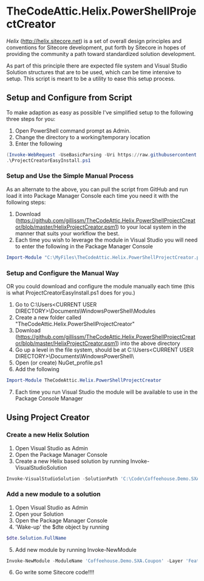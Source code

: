 # TheCodeAttic.Helix.PowerShellProjectCreator

*Helix* (http://helix.sitecore.net) is a set of overall design principles and conventions for Sitecore development, put forth by Sitecore in hopes of providing the community a path toward standardized solution development.

As part of this principle there are expected file system and Visual Studio Solution structures that are to be used, which can be time intensive to setup. This script is meant to be a utility to ease this setup process.

## Setup and Configure from Script

To make adaption as easy as possible I've simplified setup to the following three steps for you:

1. Open PowerShell command prompt as Admin.
2. Change the directory to a working/temporary location
3. Enter the following

````PowerShell
(Invoke-WebRequest -UseBasicParsing -Uri https://raw.githubusercontent.com/gillissm/TheCodeAttic.Helix.PowerShellProjectCreator/master/ProjectCreatorEasyInstall.ps1).Content | Out-File "ProjectCreatorEasyInstall.ps1"````
.\ProjectCreatorEasyInstall.ps1
````

### Setup and Use the Simple Manual Process

As an alternate to the above, you can pull the script from GitHub and run load it into Package Manager Console each time you need it with the following steps:

1. Download (https://github.com/gillissm/TheCodeAttic.Helix.PowerShellProjectCreator/blob/master/HelixProjectCreator.psm1) to your local system in the manner that suits your workflow the best.
2. Each time you wish to leverage the module in Visual Studio you will need to enter the following in the Package Manager Console

````PowerShell
Import-Module "C:\MyFiles\TheCodeAttic.Helix.PowerShellProjectCreator.psm1"
````

### Setup and Configure the Manual Way

OR you could download and configure the module manually each time (this is what ProjectCreatorEasyInstall.ps1 does for you.)

1. Go to C:\Users\<CURRENT USER DIRECTORY>\Documents\WindowsPowerShell\Modules
2. Create a new folder called "TheCodeAttic.Helix.PowerShellProjectCreator"
3. Download (https://github.com/gillissm/TheCodeAttic.Helix.PowerShellProjectCreator/blob/master/HelixProjectCreator.psm1) into the above directory
4. Go up a level in the file system, should be at C:\Users\<CURRENT USER DIRECTORY>\Documents\WindowsPowerShell\
5. Open (or create) NuGet_profile.ps1
6. Add the following

````PowerShell
Import-Module TheCodeAttic.Helix.PowerShellProjectCreator
````

7. Each time you run Visual Studio the module will be available to use in the Package Console Manager

## Using Project Creator

### Create a new Helix Solution

1. Open Visual Studio as Admin
2. Open the Package Manager Console
3. Create a new Helix based solution by running Invoke-VisualStudioSolution

````PowerShell
Invoke-VisualStudioSolution -SolutionPath 'C:\Code\Coffeehouse.Demo.SXA'  -SolutionName 'Coffeehouse.Demo.SXA'
````

### Add a new module to a solution

1. Open Visual Studio as Admin
2. Open your Solution
3. Open the Package Manager Console
4. 'Wake-up' the $dte object by running

````PowerShell
$dte.Solution.FullName
````

5. Add new module by running Invoke-NewModule

````PowerShell
Invoke-NewModule -ModuleName 'Coffeehouse.Demo.SXA.Coupon' -Layer 'Feature' -UseGlass -UseTDS
````

6. Go write some Sitecore code!!!!
